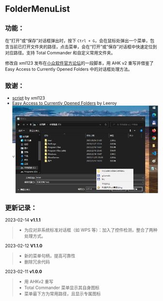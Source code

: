 # FolderMenuList  

## 功能：
在“打开”或“保存”对话框弹出时，按下 `Ctrl + G`，会在鼠标处弹出一个菜单，包含当前已打开文件夹的路径，点击菜单，会在“打开”或“保存”对话框中快速定位到对应路径。支持 Total Commander 和自定义常用文件夹。

修改自 xml123 发布在[小众软件官方论坛](https://meta.appinn.net/)的一段脚本，用 AHK v2 重写并借鉴了 Easy Access to Currently Opened Folders 中的对话框处理方法。
## 致谢：  
- [script](https://meta.appinn.net/t/topic/3743/34) by xml123  
- [Easy Access to Currently Opened Folders](https://gist.github.com/akaleeroy/f23bd4dd2ddae63ece2582ede842b028) by Leeroy 
![img](screenshot.png)

## 更新记录：
2023-02-14  **v1.1.1**
> - 为应对非系统标准对话框（如 WPS 等）：加入了控件检测，整合了两种处理方式。

2023-02-12  **V1.1.0**
> - 新的菜单句柄，提高可靠性
> - 删除冗余代码

2023-02-11  **v1.0.0**
> - 用 AHKv2 重写    
> - Total Commander 菜单显示其自身图标
> - 菜单最下方为常用路径，且显示专属图标  